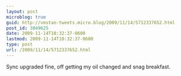 ```yaml
---
layout: post
microblog: true
guid: http://vmstan-tweets.micro.blog/2009/11/14/5712337652.html
post_id: 3049625
date: 2009-11-14T10:32:37-0600
lastmod: 2009-11-14T10:32:37-0600
type: post
url: /2009/11/14/5712337652.html
---
```

Sync upgraded fine, off getting my oil changed and snag breakfast.
